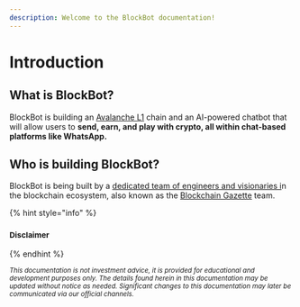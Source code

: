 ```yaml
---
description: Welcome to the BlockBot documentation!
---
```


# Introduction

## What is BlockBot?  <a href="#what-is-blockbot" id="what-is-blockbot"></a>

BlockBot is building an [Avalanche L1](https://build.avax.network/docs/quick-start/avalanche-l1s) chain and an AI-powered chatbot that will allow users to **send, earn, and play with crypto, all within chat-based platforms like WhatsApp.**

## Who is building BlockBot? <a href="#who-is-building-blockbot" id="who-is-building-blockbot"></a>

BlockBot is being built by a [dedicated team of engineers and visionaries i](https://www.linkedin.com/company/blockbot-inc/people/?viewAsMember=true)n the blockchain ecosystem, also known as the [Blockchain Gazette](https://linktr.ee/blockchaingazette) team.​

{% hint style="info" %}
### <sub>Disclaimer</sub> <a href="#disclaimer" id="disclaimer"></a>
{% endhint %}

<sub>_This documentation is not investment advice, it is provided for educational and development purposes only. The details found herein in this documentation may be updated without notice as needed. Significant changes to this documentation may later be communicated via our official channels._</sub>
